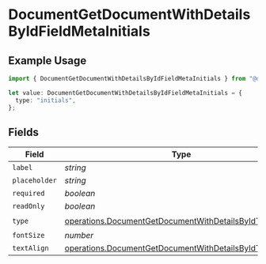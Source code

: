 # DocumentGetDocumentWithDetailsByIdFieldMetaInitials

## Example Usage

```typescript
import { DocumentGetDocumentWithDetailsByIdFieldMetaInitials } from "@documenso/sdk-typescript/models/operations";

let value: DocumentGetDocumentWithDetailsByIdFieldMetaInitials = {
  type: "initials",
};
```

## Fields

| Field                                                                                                                                  | Type                                                                                                                                   | Required                                                                                                                               | Description                                                                                                                            |
| -------------------------------------------------------------------------------------------------------------------------------------- | -------------------------------------------------------------------------------------------------------------------------------------- | -------------------------------------------------------------------------------------------------------------------------------------- | -------------------------------------------------------------------------------------------------------------------------------------- |
| `label`                                                                                                                                | *string*                                                                                                                               | :heavy_minus_sign:                                                                                                                     | N/A                                                                                                                                    |
| `placeholder`                                                                                                                          | *string*                                                                                                                               | :heavy_minus_sign:                                                                                                                     | N/A                                                                                                                                    |
| `required`                                                                                                                             | *boolean*                                                                                                                              | :heavy_minus_sign:                                                                                                                     | N/A                                                                                                                                    |
| `readOnly`                                                                                                                             | *boolean*                                                                                                                              | :heavy_minus_sign:                                                                                                                     | N/A                                                                                                                                    |
| `type`                                                                                                                                 | [operations.DocumentGetDocumentWithDetailsByIdTypeInitials](../../models/operations/documentgetdocumentwithdetailsbyidtypeinitials.md) | :heavy_check_mark:                                                                                                                     | N/A                                                                                                                                    |
| `fontSize`                                                                                                                             | *number*                                                                                                                               | :heavy_minus_sign:                                                                                                                     | N/A                                                                                                                                    |
| `textAlign`                                                                                                                            | [operations.DocumentGetDocumentWithDetailsByIdTextAlign1](../../models/operations/documentgetdocumentwithdetailsbyidtextalign1.md)     | :heavy_minus_sign:                                                                                                                     | N/A                                                                                                                                    |